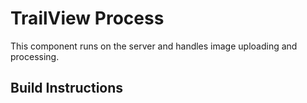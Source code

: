 # TrailView Process

This component runs on the server and handles image uploading and processing.

## Build Instructions
